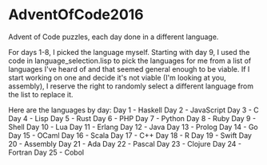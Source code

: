 # AdventOfCode2016
Advent of Code puzzles, each day done in a different language.

For days 1-8, I picked the language myself.  Starting with day 9, I used the code in language_selection.lisp to pick the languages for me from a list of languages I've heard of and that seemed general enough to be viable.  If I start working on one and decide it's not viable (I'm looking at you, assembly), I reserve the right to randomly select a different language from the list to replace it.

Here are the languages by day:
Day  1 - Haskell
Day  2 - JavaScript
Day  3 - C
Day  4 - Lisp
Day  5 - Rust
Day  6 - PHP
Day  7 - Python
Day  8 - Ruby
Day  9 - Shell
Day 10 - Lua
Day 11 - Erlang
Day 12 - Java
Day 13 - Prolog
Day 14 - Go
Day 15 - OCaml
Day 16 - Scala
Day 17 - C++
Day 18 - R
Day 19 - Swift
Day 20 - Assembly
Day 21 - Ada
Day 22 - Pascal
Day 23 - Clojure
Day 24 - Fortran
Day 25 - Cobol
